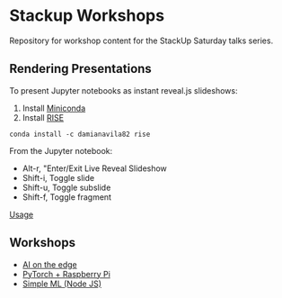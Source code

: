 # Stackup Workshops

Repository for workshop content for the StackUp Saturday talks series.

## Rendering Presentations

To present Jupyter notebooks as instant reveal.js slideshows:

1. Install [Miniconda](https://conda.io/miniconda.html)
2. Install [RISE](https://github.com/damianavila/RISE)

```
conda install -c damianavila82 rise
```

From the Jupyter notebook:

* Alt-r, "Enter/Exit Live Reveal Slideshow
* Shift-i, Toggle slide
* Shift-u, Toggle subslide
* Shift-f, Toggle fragment

[Usage](https://github.com/damianavila/RISE/blob/master/doc/usage.md)

## Workshops
- [AI on the edge](ai-edge/README.md)
- [PyTorch + Raspberry Pi](pi-pytorch/README.md)
- [Simple ML (Node JS)](simple-ml/README.md)